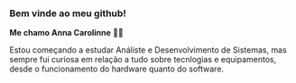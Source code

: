 ### Bem vinde ao meu github!
**Me chamo Anna Carolinne** 👩‍💻

Estou começando a estudar Análiste e Desenvolvimento de Sistemas, mas sempre fui curiosa em relação a tudo sobre tecnlogias e equipamentos, desde o funcionamento do hardware quanto do software. 

<!--
**anna-albuquerque/anna-albuquerque** is a ✨ _special_ ✨ repository because its `README.md` (this file) appears on your GitHub profile.

Here are some ideas to get you started:

- 🔭 I’m currently working on ...
- 🌱 I’m currently learning ...
- 👯 I’m looking to collaborate on ...
- 🤔 I’m looking for help with ...
- 💬 Ask me about ...
- 📫 How to reach me: ...
- 😄 Pronouns: she/her
- ⚡ Fun fact: ...

Adicionar - curiosidade com hardware e software, desmonte de máquinas e remonte. Desmontar três quebrados e fazer um funcionar.
LINK para ver dicas: https://www.hashtagtreinamentos.com/como-criar-um-readme-no-github-ciencias-de-dados?gad=1&gclid=CjwKCAjwl6OiBhA2EiwAuUwWZS_TB_SLWDToA3Yi6duqPfGcZlaa4MgYl6GbZb7ODyWGBnf72bIv3BoCPiIQAvD_BwE

-->

